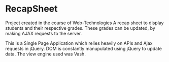# RecapSheet
Project created in the course of Web-Technologies
A recap sheet to display students and their respective grades. These grades can be updated, by making AJAX requests to the server.

This is a Single Page Application which relies heavily on APIs and Ajax requests in jQuery. DOM is constantly manupulated using jQuery to update data. The view engine used was Vash.
